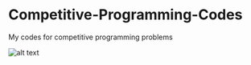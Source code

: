 # Competitive-Programming-Codes
My codes for competitive programming problems

![alt text](https://i.imgur.com/3hNbtry.png?style=centerme)
